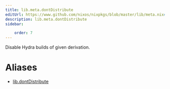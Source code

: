 ```yaml
---
title: lib.meta.dontDistribute
editUrl: https://www.github.com/nixos/nixpkgs/blob/master/lib/meta.nix#L28C20
description: lib.meta.dontDistribute
sidebar:

    order: 7
---
```


Disable Hydra builds of given derivation.


# Aliases

- [lib.dontDistribute](reference/lib/lib-dontDistribute)


